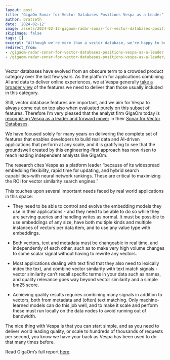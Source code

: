 ```yaml
---  
layout: post
title: "GigaOm Sonar for Vector Databases Positions Vespa as a Leader"
author: bratseth
date: '2024-02-12'
image: assets/2024-02-12-gigaom-radar-sonar-for-vector-databases-positions-vespa-as-a-leader/Gigaom_leader.png
skipimage: false
tags: []
excerpt: "Although we're more than a vector database, we're happy to be recognized as a leader in this category"
redirect_from:
- /gigaom-radar-sonar-for-vector-databases-positions-vespa-as-a-leader
- /gigaom-radar-sonar-for-vector-databases-positions-vespa-as-a-leader/
---
```


Vector databases have evolved from an obscure term to a crowded product category over the last few years. 
As the platform for applications combining AI and data to deliver online experiences, 
we at Vespa generally [take a broader view](https://blog.vespa.ai/when-you-are-using-vectors-you-are-doing-search/) 
of the features we need to deliver than those usually included in this category.

Still, vector database features are important, and we aim for Vespa to always come out on top also when 
evaluated purely on this subset of features. Therefore I’m very pleased that the analyst firm GigaOm today is 
[recognizing Vespa as a leader and forward mover](https://www.businesswire.com/news/home/20240213670564/en/GigaOm-Sonar-for-Vector-Databases-Positions-Vespa-as-a-Leader-and-Forward-Mover) in their 
[Sonar for Vector Databases](https://content.vespa.ai/gigaom-report-2024).

We have focused solely for many years on delivering the complete set of features that enables 
developers to build real data and AI-driven applications that perform at any scale, 
and it is gratifying to see that the groundswell created by this engineering-first approach 
has now risen to reach leading independent analysts like GigaOm.

The research cites Vespa as a platform leader “because of its widespread embedding flexibility, 
rapid time for updating, and hybrid search capabilities–with neural network rankings. 
These are critical to maximizing the ROI for vector similarity search engines.”

This touches upon several important needs faced by real world applications in this space:

- They need to be able to control and evolve the embedding models they use in their applications - 
  and they need to be able to do so while they are serving queries and handling writes as normal. 
  It must be possible to use embeddings of any size, have both multiple kinds and multiple instances of vectors 
  per data item, and to use any value type with embeddings.

- Both vectors, text and metadata must be changeable in real time, and independently of each other, 
  such as to make very high volume changes to some scalar signal without having to rewrite any vectors.

- Most applications dealing with text find that they also need to lexically index the text, 
  and combine vector similarity with text match signals - vector similarity can’t recall specific terms 
  in your data such as names, and quality relevance goes way beyond vector similarity and a simple bm25 score.

- Achieving quality results requires combining many signals in addition to vectors, both from metadata 
  and (often) text matching. Only machine-learned models can do this job well, and to make it scale 
  and perform these must run locally on the data nodes to avoid running out of bandwidth.

The nice thing with Vespa is that you can start simple, and as you need to deliver world leading quality, 
or scale to hundreds of thousands of requests per second, you know we have your back as Vespa has been 
used to do that many times before.

Read GigaOm’s full report [here](https://content.vespa.ai/gigaom-report-2024).
